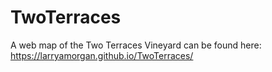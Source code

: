 # TwoTerraces
A web map of the Two Terraces Vineyard can be found here: https://larryamorgan.github.io/TwoTerraces/
